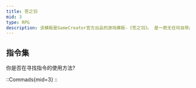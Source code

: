 ```yaml
---
title: 苍之羽
mid: 3
type: RPG
description: 该模板是GameCreator官方出品的游戏模板-《苍之羽》。 是一款无任何自带战斗系统的RPG游戏模板，可用于制作剧情、解谜等游戏。
---
```


## 指令集

你是否在寻找指令的使用方法?

::Commads{mid=3}
::
